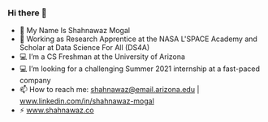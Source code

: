 ### Hi there 👋

- 👨 My Name Is Shahnawaz Mogal
- 🔭 Working as Research Apprentice at the NASA L'SPACE Academy and Scholar at Data Science For All (DS4A)
- 💻 I’m a CS Freshman at the University of Arizona
- 💻 I’m looking for a challenging Summer 2021 internship at a fast-paced company 
- 📫 How to reach me: shahnawaz@email.arizona.edu | www.linkedin.com/in/shahnawaz-mogal
- ⚡ www.shahnawaz.co
